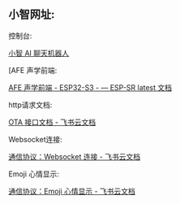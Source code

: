 ## 小智网址:

控制台:

 [小智 AI 聊天机器人](https://xiaozhi.me/) 

 [AFE 声学前端:

 [AFE 声学前端 - ESP32-S3 - — ESP-SR latest 文档](https://docs.espressif.com/projects/esp-sr/zh_CN/latest/esp32s3/audio_front_end/index.html) 

http请求文档:

 [OTA 接口文档 - 飞书云文档](https://ccnphfhqs21z.feishu.cn/wiki/FjW6wZmisimNBBkov6OcmfvknVd) 

Websocket连接:

 [通信协议：Websocket 连接 - 飞书云文档](https://ccnphfhqs21z.feishu.cn/wiki/M0XiwldO9iJwHikpXD5cEx71nKh) 

Emoji 心情显示:

 [通信协议：Emoji 心情显示 - 飞书云文档](https://ccnphfhqs21z.feishu.cn/wiki/LDN2wbdRyi6evQk6xgXcTe6ened) 



